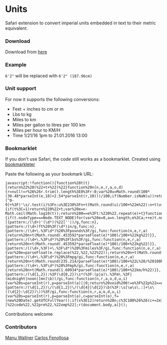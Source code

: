 # Units

Safari extension to convert imperial units embedded in text to their metric equivalent.

### Download

Download from [here](https://github.com/mirosval/Units-Safari-Extension/blob/master/units.safariextz?raw=true)

### Example

`6'2"` will be replaced with `6'2" (187.96cm)`

### Unit support

For now it supports the following conversions:

* Feet + inches to cm or m
* Lbs to kg
* Miles to km
* Miles per gallon to litres per 100 km
* Miles per hour to KM/H
* Time 1/21/16 1pm to 21.01.2016 13:00

### Bookmarklet

If you don't use Safari, the code still works as a bookmarklet. Created using [bookmarkleter](http://chriszarate.github.io/bookmarkleter/)

Paste the following as your bookmark URL:

    javascript:!function(){function%20t(t){return%22%20(%22+t+%22)%22}function%20n(n,e,r,a,o,d){r=null!=r%26%26r.trim().length%3E0%3Fr:0;var%20u=Math.round(100*(30.48*parseInt(e,10)+2.54*parseInt(r,10)))/100;if(Number.isNaN(u))return%20n;var%20i=void%200!=d%3Fd.slice(0,o):%22%22;return%20i=i.split(%22%22).reverse().join(%22%22),/^(%3F:[^0-9]+%3F)'\s/.test(i)%3Fn:u%3E230%3Fn+t(Math.round(u)/100+%22m%22):n+t(u+%22cm%22)}function%20e(t,n){if(t%3C=1)return%220%22+t;var%20e=n-Math.ceil(Math.log10(t));return%200==e%3Ft:%220%22.repeat(e)+t}function%20r(t,n){if(t.nodeType===Node.TEXT_NODE)for(var%20e=0,a=n.length;e%3Ca;++e)t.nodeValue=t.nodeValue.replace(n[e].pattern,n[e].func);else%20if(t.nodeType===Node.ELEMENT_NODE%26%26!o.includes(t.tagName.toLowerCase()))for(var%20e=0,d=t.childNodes.length;e%3Cd;++e)r(t.childNodes[e],n)}var%20a=[{pattern:/(\d+)'(\d*)(%22|''|)/g,func:n},{pattern:/(\d+)ft%20%3F(\d*)in/g,func:n},{pattern:/(\d+\.%3F\d*)%20%3Fpounds%3F/gi,func:function(n,e,r,a){return%20n+t(Math.round(.453592*parseFloat(e)*100)/100+%22kg%22)}},{pattern:/(\d+\.%3F\d*)%20%3Flbs%3F/gi,func:function(n,e,r,a){return%20n+t(Math.round(.453592*parseFloat(e)*100)/100+%22kg%22)}},{pattern:/((\d+,%3F)+\.%3F\d*)%20%3Fmiles%3F/gi,func:function(n,e,r,a){var%20e=parseFloat(e.replace(%22,%22,%22%22));return%20n+t(Math.round(1.60934*e*100)/100+%22km%22)}},{pattern:/(\d+\.%3F\d*)%20%3Fmpg/gi,func:function(n,e,r,a){return%20n+t(Math.round(235.214/parseFloat(e)*100)/100+%22L%20/%20100km%22)}},{pattern:/(\d+\.%3F\d*)%20%3Fmph/gi,func:function(n,e,r,a){return%20n+t(Math.round(1.60934*parseFloat(e)*100)/100+%22km/h%22)}},{pattern:/(\d{1,2}):%3F(\d{0,2})\s*(%3F:(p|a)\.%3Fm\.%3F|(midnight|noon|[mn]\b))/gi,func:function(n,r,a,o,d,u,i){var%20s=parseInt(r),p=parseInt(a)||0;return%20void%200!=o%3F%22p%22==o.toLowerCase()%26%26s%3C12%3Fs+=12:%22a%22==o.toLowerCase()%26%2612==s%26%26(s=0):void%200!=d%26%26(d.toLowerCase().startsWith(%22n%22)%26%2612==s%3Fs=12:d.toLowerCase().startsWith(%22m%22)%26%2612==s%26%26(s=0)),n+t(e(s,2)+%22:%22+e(p,2))}},{pattern:/(\d{1,2})\/(\d{1,2})\/(\d{4}|\d{2})\b(%3F:\s[\w\s\.:]+\s\((\d{2}:\d{2})\))%3F/gi,func:function(n,r,a,o,d,u,i){var%20s=parseInt(r),p=parseInt(a),c=parseInt(o),f=(new%20Date).getUTCFullYear();if(s%3E12)return%20n;c%3C100%26%26(c+=2e3+c%3Ef%3F1900:2e3);var%20l=e(p,2)+%22.%22+e(s,2)+%22.%22+c;return%20void%200===d%3Fn+t(l):n.slice(0,n.lastIndexOf(%22(%22))+t(l+%22%20%22+d)}}],o=[%22code%22,%22pre%22,%22xmp%22];r(document.body,a)}();


Contributions welcome

### Contributors

[Manu Wallner](https://github.com/milch)
[Carlos Fenollosa](https://github.com/cfenollosa)
